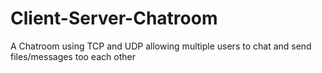 # Client-Server-Chatroom
A Chatroom using TCP and UDP allowing multiple users to chat and send files/messages too each other
